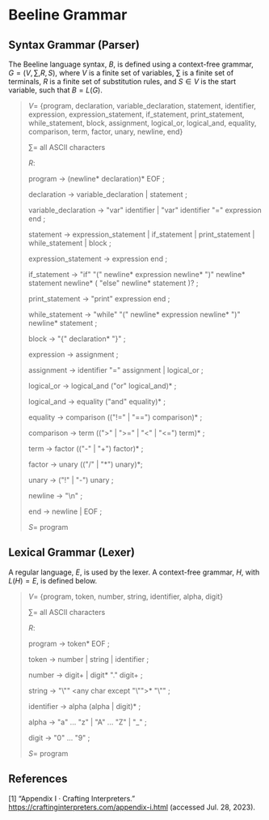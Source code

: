 # Beeline Grammar

## Syntax Grammar (Parser)

The Beeline language syntax, $B$, is defined using a context-free grammar, $G = (V, \sum, R, S)$, where $V$ is a finite set of variables, $\sum$ is a finite set of terminals, $R$ is a finite set of substitution rules, and $S \in V$ is the start variable, such that $B = L(G)$.

> $V =$ {program, declaration, variable_declaration, statement, identifier, expression, expression_statement, if_statement, print_statement, while_statement, block, assignment, logical_or, logical_and, equality, comparison, term, factor, unary, newline, end}
> 
> $\sum =$ all ASCII characters
> 
> $R$:
> 
> program $\rightarrow$ (newline* declaration)* EOF ;
> 
> declaration $\rightarrow$ variable_declaration | statement ;
> 
> variable_declaration $\rightarrow$ "var" identifier | "var" identifier "=" expression end ;
> 
> statement $\rightarrow$ expression_statement | if_statement | print_statement | while_statement | block ;
> 
> expression_statement $\rightarrow$ expression end ;
> 
> if_statement $\rightarrow$ "if" "(" newline* expression newline* ")" newline* statement newline* ( "else" newline* statement )? ;
> 
> print_statement $\rightarrow$ "print" expression end ;
> 
> while_statement $\rightarrow$ "while" "(" newline* expression newline* ")" newline* statement ;
> 
> block $\rightarrow$ "{" declaration* "}" ;
> 
> expression $\rightarrow$ assignment ;
> 
> assignment $\rightarrow$ identifier "=" assignment | logical_or ;
> 
> logical_or $\rightarrow$ logical_and ("or" logical_and)* ;
> 
> logical_and $\rightarrow$ equality ("and" equality)* ;
> 
> equality $\rightarrow$ comparison (("!=" | "==") comparison)* ;
> 
> comparison $\rightarrow$ term ((">" | ">=" | "<" | "<=") term)* ;
> 
> term $\rightarrow$ factor (("-" | "+") factor)* ;
> 
> factor $\rightarrow$ unary (("/" | "\*") unary)\*;
> 
> unary $\rightarrow$ ("!" | "-") unary ;
>
> newline $\rightarrow$ "\\n" ;
>
> end $\rightarrow$ newline | EOF ;
> 
> $S =$ program

## Lexical Grammar (Lexer)

A regular language, $E$, is used by the lexer. A context-free grammar, $H$, with $L(H) = E$, is defined below.

> $V =$ {program, token, number, string, identifier, alpha, digit}
>
> $\sum =$ all ASCII characters
>
> $R:$
>
> program $\rightarrow$ token* EOF ;
>
> token $\rightarrow$ number | string | identifier ;
>
> number $\rightarrow$ digit+ | digit* "." digit+ ;
> 
> string $\rightarrow$ "\\"" <any char except "\\"">* "\\"" ;
> 
> identifier $\rightarrow$ alpha (alpha | digit)* ;
> 
> alpha $\rightarrow$ "a" ... "z" | "A" ... "Z" | "_" ;
> 
> digit $\rightarrow$ "0" ... "9" ;
>
> $S =$ program

## References

[1] “Appendix I · Crafting Interpreters.” https://craftinginterpreters.com/appendix-i.html (accessed Jul. 28, 2023).
